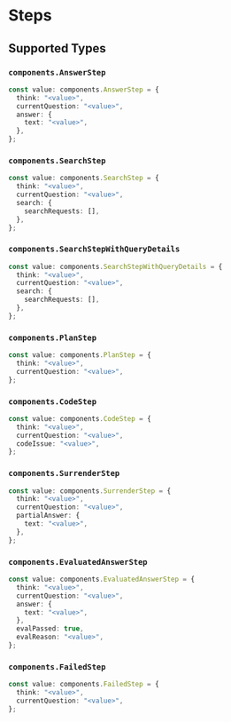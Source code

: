 # Steps


## Supported Types

### `components.AnswerStep`

```typescript
const value: components.AnswerStep = {
  think: "<value>",
  currentQuestion: "<value>",
  answer: {
    text: "<value>",
  },
};
```

### `components.SearchStep`

```typescript
const value: components.SearchStep = {
  think: "<value>",
  currentQuestion: "<value>",
  search: {
    searchRequests: [],
  },
};
```

### `components.SearchStepWithQueryDetails`

```typescript
const value: components.SearchStepWithQueryDetails = {
  think: "<value>",
  currentQuestion: "<value>",
  search: {
    searchRequests: [],
  },
};
```

### `components.PlanStep`

```typescript
const value: components.PlanStep = {
  think: "<value>",
  currentQuestion: "<value>",
};
```

### `components.CodeStep`

```typescript
const value: components.CodeStep = {
  think: "<value>",
  currentQuestion: "<value>",
  codeIssue: "<value>",
};
```

### `components.SurrenderStep`

```typescript
const value: components.SurrenderStep = {
  think: "<value>",
  currentQuestion: "<value>",
  partialAnswer: {
    text: "<value>",
  },
};
```

### `components.EvaluatedAnswerStep`

```typescript
const value: components.EvaluatedAnswerStep = {
  think: "<value>",
  currentQuestion: "<value>",
  answer: {
    text: "<value>",
  },
  evalPassed: true,
  evalReason: "<value>",
};
```

### `components.FailedStep`

```typescript
const value: components.FailedStep = {
  think: "<value>",
  currentQuestion: "<value>",
};
```

